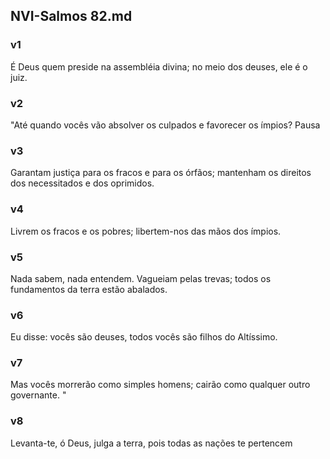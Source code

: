 ## NVI-Salmos 82.md
### v1
 É Deus quem preside na assembléia divina; no meio dos deuses, ele é o juiz.
### v2
 "Até quando vocês vão absolver os culpados e favorecer os ímpios? Pausa
### v3
 Garantam justiça para os fracos e para os órfãos; mantenham os direitos dos necessitados e dos oprimidos.
### v4
 Livrem os fracos e os pobres; libertem-nos das mãos dos ímpios.
### v5
 Nada sabem, nada entendem. Vagueiam pelas trevas; todos os fundamentos da terra estão abalados.
### v6
 Eu disse: vocês são deuses, todos vocês são filhos do Altíssimo.
### v7
 Mas vocês morrerão como simples homens; cairão como qualquer outro governante. "
### v8
 Levanta-te, ó Deus, julga a terra, pois todas as nações te pertencem
